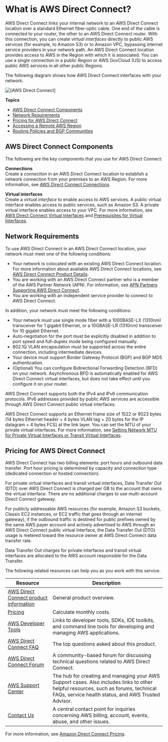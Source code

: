 # What is AWS Direct Connect?<a name="Welcome"></a>

AWS Direct Connect links your internal network to an AWS Direct Connect location over a standard Ethernet fiber\-optic cable\. One end of the cable is connected to your router, the other to an AWS Direct Connect router\. With this connection, you can create *virtual interfaces* directly to public AWS services \(for example, to Amazon S3\) or to Amazon VPC, bypassing internet service providers in your network path\. An AWS Direct Connect location provides access to AWS in the Region with which it is associated\. You can use a single connection in a public Region or AWS GovCloud \(US\) to access public AWS services in all other public Regions\.

The following diagram shows how AWS Direct Connect interfaces with your network\. 

![\[AWS Direct Connect\]](http://docs.aws.amazon.com/directconnect/latest/UserGuide/images/direct_connect_overview.png)

**Topics**
+ [AWS Direct Connect Components](#overview-components)
+ [Network Requirements](#overview_requirements)
+ [Pricing for AWS Direct Connect](#Paying)
+ [Accessing a Remote AWS Region](remote_regions.md)
+ [Routing Policies and BGP Communities](routing-and-bgp.md)

## AWS Direct Connect Components<a name="overview-components"></a>

The following are the key components that you use for AWS Direct Connect:

**Connections**  
Create a *connection* in an AWS Direct Connect location to establish a network connection from your premises to an AWS Region\. For more information, see [AWS Direct Connect Connections](WorkingWithConnections.md)\. 

**Virtual interfaces**  
Create a *virtual interface* to enable access to AWS services\. A public virtual interface enables access to public services, such as Amazon S3\. A private virtual interface enables access to your VPC\. For more information, see [AWS Direct Connect Virtual Interfaces](WorkingWithVirtualInterfaces.md) and [Prerequisites for Virtual Interfaces](WorkingWithVirtualInterfaces.md#vif-prerequisites)\.

## Network Requirements<a name="overview_requirements"></a>

To use AWS Direct Connect in an AWS Direct Connect location, your network must meet one of the following conditions:
+ Your network is colocated with an existing AWS Direct Connect location\. For more information about available AWS Direct Connect locations, see [AWS Direct Connect Product Details](http://aws.amazon.com/directconnect/details)\. 
+ You are working with an AWS Direct Connect partner who is a member of the AWS Partner Network \(APN\)\. For information, see [APN Partners Supporting AWS Direct Connect](https://aws.amazon.com//directconnect/partners/)\.
+ You are working with an independent service provider to connect to AWS Direct Connect\.

In addition, your network must meet the following conditions:

+ Your network must use single mode fiber with a 1000BASE\-LX \(1310nm\) transceiver for 1 gigabit Ethernet, or a 10GBASE\-LR \(1310nm\) transceiver for 10 gigabit Ethernet\. 
+ Auto\-negotiation for the port must be explicitly disabled in addition to port speed and full\-duplex mode being configured manually\.
+ 802\.1Q VLAN encapsulation must be supported across the entire connection, including intermediate devices\.
+ Your device must support Border Gateway Protocol \(BGP\) and BGP MD5 authentication\.
+ \(Optional\) You can configure Bidirectional Forwarding Detection \(BFD\) on your network\. Asynchronous BFD is automatically enabled for AWS Direct Connect virtual interfaces, but does not take effect until you configure it on your router\.

AWS Direct Connect supports both the IPv4 and IPv6 communication protocols\. IPv6 addresses provided by public AWS services are accessible through AWS Direct Connect public virtual interfaces\.

AWS Direct Connect supports an Ethernet frame size of 1522 or 9023 bytes \(14 bytes Ethernet header \+ 4 bytes VLAN tag \+ 20 bytes for the IP datagram \+ 4 bytes FCS\) at the link layer\. You can set the MTU of your private virtual interfaces\. For more information, see [Setting Network MTU for Private Virtual Interfaces or Transit Virtual Interfaces](set-jumbo-frames-vif.md)\.

## Pricing for AWS Direct Connect<a name="Paying"></a>

AWS Direct Connect has two billing elements: port hours and outbound data transfer\. Port hour pricing is determined by capacity and connection type \(dedicated connection or hosted connection\)\. 

For private virtual interfaces and transit virtual interfaces, Data Transfer Out \(DTO\) over AWS Direct Connect is charged per GB to the account that owns the virtual interface\. There are no additional charges to use multi\-account Direct Connect gateway\. 

For publicly addressable AWS resources \(for example, Amazon S3 buckets, Classic EC2 instances, or EC2 traffic that goes through an internet gateway\), if the outbound traffic is destined for public prefixes owned by the same AWS payer account and actively advertised to AWS through an AWS Direct Connect public virtual Interface, the Data Transfer Out \(DTO\) usage is metered toward the resource owner at AWS Direct Connect data transfer rate\.

Data Transfer Out charges for private interfaces and transit virtual interfaces are allocated to the AWS account responsible for the Data Transfer\.

The following related resources can help you as you work with this service\.


|  Resource |  Description | 
| --- | --- | 
|  [AWS Direct Connect product information](http://aws.amazon.com/directconnect/)   |  General product overview\.  | 
| [Pricing](http://aws.amazon.com/directconnect/pricing/)  |  Calculate monthly costs\.  | 
|   [AWS Developer Tools](https://aws.amazon.com/tools/)  |  Links to developer tools, SDKs, IDE toolkits, and command line tools for developing and managing AWS applications\.  | 
| [AWS Direct Connect FAQ](http://aws.amazon.com/directconnect/faqs/) | The top questions asked about this product\. | 
| [AWS Direct Connect Forum](https://forums.aws.amazon.com/forum.jspa?forumID=126) | A community\-based forum for discussing technical questions related to AWS Direct Connect\. | 
|  [AWS Support Center](https://console.aws.amazon.com/support/home#/)  |  The hub for creating and managing your AWS Support cases\. Also includes links to other helpful resources, such as forums, technical FAQs, service health status, and AWS Trusted Advisor\.  | 
|  [Contact Us](https://aws.amazon.com/contact-us/) | A central contact point for inquiries concerning AWS billing, account, events, abuse, and other issues\.  | 

For more information, see [Amazon Direct Connect Pricing](https://aws.amazon.com/directconnect/pricing/)\.
